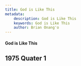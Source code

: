 ```yaml
---
title: God is Like This
metadata:
    description: God is Like This
    keywords: God is Like This
    author: Brian Onang'o
---
```


#### God is Like This

## 1975 Quater 1
